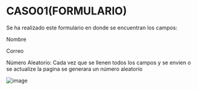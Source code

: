 # CASO01(FORMULARIO)

Se ha realizado este formulario en donde se encuentran los campos:

Nombre

Correo

Número Aleatorio:
Cada vez que se llenen todos los campos y se envien o se actualize la pagina se generara un número aleatorio 

![image](https://user-images.githubusercontent.com/125236522/219814475-21eef790-817f-434e-bbda-17b2733c57bf.png)
